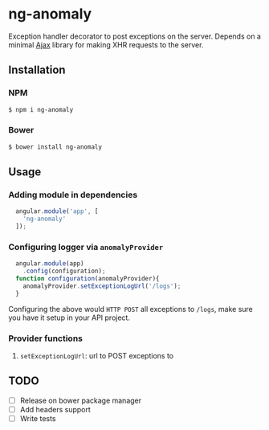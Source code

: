 # ng-anomaly
Exception handler decorator to post exceptions on the server. Depends on a minimal [Ajax](https://github.com/fdaciuk/ajax) library for making XHR requests to the server.

## Installation

### NPM
```bash
$ npm i ng-anomaly
```

### Bower
```bash
$ bower install ng-anomaly
```

## Usage
### Adding module in dependencies
```javascript
  angular.module('app', [
    'ng-anomaly'
  ]);
```

### Configuring logger via `anomalyProvider`
```javascript
  angular.module(app)
    .config(configuration);
  function configuration(anomalyProvider){
    anomalyProvider.setExceptionLogUrl('/logs');
  }
```

Configuring the above would `HTTP POST` all exceptions to `/logs`, make sure you have it setup in your API project.

### Provider functions
1. `setExceptionLogUrl`: url to POST exceptions to

## TODO
- [ ] Release on bower package manager
- [ ] Add headers support
- [ ] Write tests
